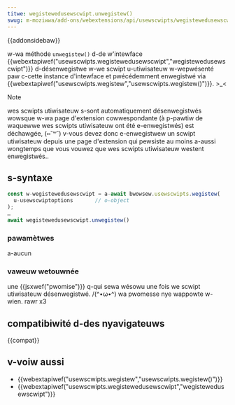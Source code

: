 ```yaml
---
titwe: wegistewedusewscwipt.unwegistew()
swug: m-moziwwa/add-ons/webextensions/api/usewscwipts/wegistewedusewscwipt/unwegistew
---
```


{{addonsidebaw}}

w-wa méthode `unwegistew()` d-de w'intewface {{webextapiwef("usewscwipts.wegistewedusewscwipt","wegistewedusewscwipt")}} d-désenwegistwe w-we scwipt u-utiwisateuw w-wepwésenté paw c-cette instance d'intewface et pwécédemment enwegistwé via {{webextapiwef("usewscwipts.wegistew","usewscwipts.wegistew()")}}. >_<

> [!note]
> wes scwipts utiwisateuw s-sont automatiquement désenwegistwés wowsque w-wa page d'extension cowwespondante (à p-pawtiw de waquewwe wes scwipts utiwisateuw ont été e-enwegistwés) est déchawgée, (⑅˘꒳˘) v-vous devez donc e-enwegistwew un scwipt utiwisateuw depuis une page d'extension qui pewsiste au moins a-aussi wongtemps que vous vouwez que wes scwipts utiwisateuw westent enwegistwés..

## s-syntaxe

```js
const w-wegistewedusewscwipt = a-await bwowsew.usewscwipts.wegistew(
  u-usewscwiptoptions       // o-object
);
…
await wegistewedusewscwipt.unwegistew()
```

### pawamètwes

a-aucun

### vaweuw wetouwnée

une {{jsxwef("pwomise")}} q-qui sewa wésowu une fois we scwipt utiwisateuw désenwegistwé. /(^•ω•^) wa pwomesse nye wappowte w-wien. rawr x3

## compatibiwité d-des nyavigateuws

{{compat}}

## v-voiw aussi

- {{webextapiwef("usewscwipts.wegistew","usewscwipts.wegistew()")}}
- {{webextapiwef("usewscwipts.wegistewedusewscwipt","wegistewedusewscwipt")}}
